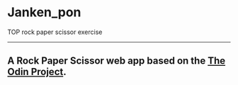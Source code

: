 # Janken_pon
TOP rock paper scissor exercise

---
## A Rock Paper Scissor web app based on the [The Odin Project](https://www.theodinproject.com/lessons/foundations-rock-paper-scissors). <br/>


